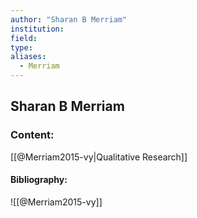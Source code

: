 ```yaml
---
author: "Sharan B Merriam"
institution:
field:
type:
aliases:
  - Merriam
---
```


## Sharan B Merriam

### Content:
[[@Merriam2015-vy|Qualitative Research]]

#### Bibliography:

![[@Merriam2015-vy]]